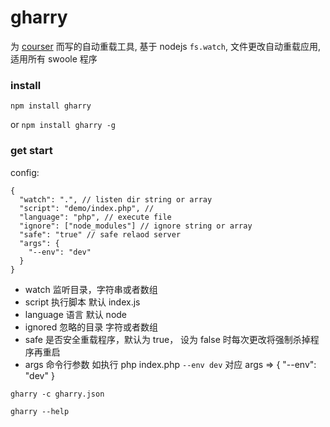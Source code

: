# gharry

为 [courser](https://github.com/racecourse/courser) 而写的自动重载工具,
    基于 nodejs `fs.watch`, 文件更改自动重载应用,适用所有 swoole 程序


### install
`npm install gharry`   

or `npm install gharry -g`

### get start
config:
```
{
  "watch": ".", // listen dir string or array
  "script": "demo/index.php", // 
  "language": "php", // execute file
  "ignore": ["node_modules"] // ignore string or array
  "safe": "true" // safe relaod server
  "args": {
    "--env": "dev"
  }
}
```
- watch 监听目录，字符串或者数组
- script 执行脚本 默认 index.js
- language 语言 默认 node
- ignored 忽略的目录 字符或者数组
- safe 是否安全重载程序，默认为 true， 设为 false 时每次更改将强制杀掉程序再重启
- args 命令行参数 如执行 php index.php `--env dev` 对应 args => { "--env": "dev" }


`gharry -c gharry.json` 

`gharry --help`


